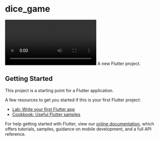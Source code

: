 # dice_game
![](https://user-images.githubusercontent.com/77739006/138841283-4b4f8b04-4ac0-4f86-be01-9d3c724bce0a.mp4)
A new Flutter project.

## Getting Started

This project is a starting point for a Flutter application.

A few resources to get you started if this is your first Flutter project:

- [Lab: Write your first Flutter app](https://flutter.dev/docs/get-started/codelab)
- [Cookbook: Useful Flutter samples](https://flutter.dev/docs/cookbook)

For help getting started with Flutter, view our
[online documentation](https://flutter.dev/docs), which offers tutorials,
samples, guidance on mobile development, and a full API reference.
